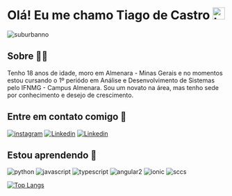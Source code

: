 # Olá! Eu me chamo Tiago de Castro  <img src="https://user-images.githubusercontent.com/1303154/88677602-1635ba80-d120-11ea-84d8-d263ba5fc3c0.gif" width="28px" alt="hi">
<p align="left"> <img src="https://komarev.com/ghpvc/?username=casmei&label=Profile%20views&color=28a464&style=flat" alt="suburbanno" /> </p>


## Sobre :man_technologist:

Tenho 18 anos de idade, moro em Almenara - Minas Gerais e no momentos estou cursando o 1º periódo em Análise e Desenvolvimento de Sistemas pelo IFNMG - Campus Almenara. Sou um novato na área, mas tenho sede por conhecimento e desejo de crescimento.  

## Entre em contato comigo :speech_balloon:
[![instagram](https://img.shields.io/badge/Instagram-E4405F?style=for-the-badge&logo=instagram&logoColor=white)](https://www.instagram.com/tiago.cali/)
[![Linkedin](https://img.shields.io/badge/LinkedIn-0077B5?style=for-the-badge&logo=linkedin&logoColor=white)](https://www.linkedin.com/in/tiago-pinheiro-gusm%C3%A3o-3814911b9/)
[![Linkedin](https://img.shields.io/badge/WhatsApp-25D366?style=for-the-badge&logo=whatsapp&logoColor=white)](https://api.whatsapp.com/send?phone=5533987056883&text=Ol%C3%A1%2C%20achei%20seu%20Github%20muito%20legal!)

## Estou aprendendo :open_book:
![python](https://img.shields.io/badge/Python-14354C?style=for-the-badge&logo=python&logoColor=white)
![javascript](https://img.shields.io/badge/JavaScript-323330?style=for-the-badge&logo=javascript&logoColor=F7DF1E)
![typescript](https://img.shields.io/badge/TypeScript-007ACC?style=for-the-badge&logo=typescript&logoColor=white)
![angular2](https://img.shields.io/badge/Angular-DD0031?style=for-the-badge&logo=angular&logoColor=white)
![ionic](https://img.shields.io/badge/Ionic-3880FF?style=for-the-badge&logo=ionic&logoColor=white)
![sccs](https://img.shields.io/badge/Sass-CC6699?style=for-the-badge&logo=sass&logoColor=white)

[![Top Langs](https://github-readme-stats.vercel.app/api/top-langs/?username=Casmei&layout=compact)](https://github.com/anuraghazra/github-readme-stats)
